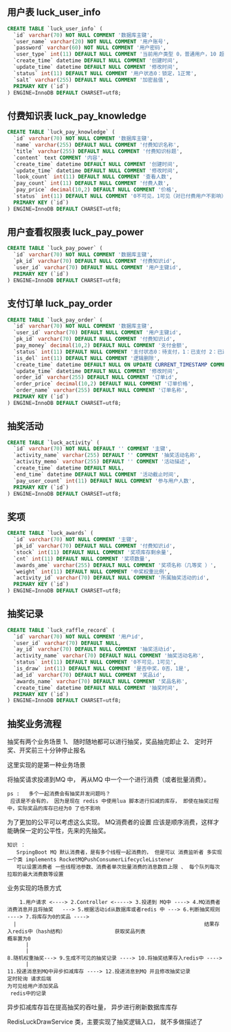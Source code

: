 ## 用户表 luck_user_info

```SQL
CREATE TABLE `luck_user_info` (
  `id` varchar(70) NOT NULL COMMENT '数据库主键',
  `user_name` varchar(20) NOT NULL COMMENT '用户账号',
  `password` varchar(60) NOT NULL COMMENT '用户密码',
  `user_type` int(11) DEFAULT NULL COMMENT '当前用户类型 0，普通用户，10 超管',
  `create_time` datetime DEFAULT NULL COMMENT '创建时间',
  `update_time` datetime DEFAULT NULL COMMENT '修改时间',
  `status` int(11) DEFAULT NULL COMMENT '用户状态0：锁定，1正常',
  `salt` varchar(255) DEFAULT NULL COMMENT '加密盐值',
  PRIMARY KEY (`id`)
) ENGINE=InnoDB DEFAULT CHARSET=utf8;
```



## 付费知识表 luck_pay_knowledge

```sql
CREATE TABLE `luck_pay_knowledge` (
  `id` varchar(70) NOT NULL COMMENT '数据库主键',
  `name` varchar(255) DEFAULT NULL COMMENT '付费知识名称',
  `title` varchar(255) DEFAULT NULL COMMENT '付费知识标题',
  `content` text COMMENT '内容',
  `create_time` datetime DEFAULT NULL COMMENT '创建时间',
  `update_time` datetime DEFAULT NULL COMMENT '修改时间',
  `look_count` int(11) DEFAULT NULL COMMENT '查看人数',
  `pay_count` int(11) DEFAULT NULL COMMENT '付费人数',
  `pay_price` decimal(10,2) DEFAULT NULL COMMENT '价格',
  `status` int(11) DEFAULT NULL COMMENT '0不可见，1可见（对已付费用户不影响）',
  PRIMARY KEY (`id`)
) ENGINE=InnoDB DEFAULT CHARSET=utf8;
```



## 用户查看权限表 luck_pay_power

```sql
CREATE TABLE `luck_pay_power` (
  `id` varchar(70) NOT NULL COMMENT '数据库主键',
  `pk_id` varchar(70) DEFAULT NULL COMMENT '付费知识id',
  `user_id` varchar(70) DEFAULT NULL COMMENT '用户主键id',
  PRIMARY KEY (`id`)
) ENGINE=InnoDB DEFAULT CHARSET=utf8;
```



## 支付订单 luck_pay_order

```sql
CREATE TABLE `luck_pay_order` (
  `id` varchar(70) NOT NULL COMMENT '数据库主键',
  `user_id` varchar(70) DEFAULT NULL COMMENT '用户主键id',
  `pk_id` varchar(70) DEFAULT NULL COMMENT '付费知识id',
  `pay_money` decimal(10,2) DEFAULT NULL COMMENT '支付金额',
  `status` int(11) DEFAULT NULL COMMENT '支付状态0：待支付，1：已支付 2：已过期',
  `is_del` int(11) DEFAULT NULL COMMENT '逻辑删除',
  `create_time` datetime DEFAULT NULL ON UPDATE CURRENT_TIMESTAMP COMMENT '创建时间',
  `update_time` datetime DEFAULT NULL COMMENT '修改时间',
  `order_id` varchar(255) DEFAULT NULL COMMENT '订单id',
  `order_price` decimal(10,2) DEFAULT NULL COMMENT '订单价格',
  `order_name` varchar(255) DEFAULT NULL COMMENT '订单名称',
  PRIMARY KEY (`id`)
) ENGINE=InnoDB DEFAULT CHARSET=utf8;
```

## 抽奖活动
```SQL
CREATE TABLE `luck_activity` (
  `id` varchar(70) NOT NULL DEFAULT '' COMMENT '主键',
  `activity_name` varchar(255) DEFAULT '' COMMENT '抽奖活动名称',
  `activity_memo` varchar(255) DEFAULT '' COMMENT '活动描述',
  `create_time` datetime DEFAULT NULL,
  `end_time` datetime DEFAULT NULL COMMENT '活动截止时间',
  `pay_user_count` int(11) DEFAULT NULL COMMENT '参与用户人数',
  PRIMARY KEY (`id`)
) ENGINE=InnoDB DEFAULT CHARSET=utf8;

```

## 奖项
```SQL
CREATE TABLE `luck_awards` (
  `id` varchar(70) NOT NULL COMMENT '主键',
  `pk_id` varchar(70) DEFAULT NULL COMMENT '付费知识id',
  `stock` int(11) DEFAULT NULL COMMENT '奖项库存剩余量',
  `cnt` int(11) DEFAULT NULL COMMENT '奖项数量',
  `awards_ame` varchar(255) DEFAULT NULL COMMENT '奖项名称（几等奖 ）',
  `weight` int(11) DEFAULT NULL COMMENT '中奖权重比例',
  `activity_id` varchar(70) DEFAULT NULL COMMENT '所属抽奖活动的id',
  PRIMARY KEY (`id`)
) ENGINE=InnoDB DEFAULT CHARSET=utf8;

```



## 抽奖记录
```SQL
CREATE TABLE `luck_raffle_record` (
  `id` varchar(70) NOT NULL COMMENT '用户id',
  `user_id` varchar(70) DEFAULT NULL,
  `ay_id` varchar(70) DEFAULT NULL COMMENT '抽奖活动id',
  `activity_name` varchar(70) DEFAULT NULL COMMENT '抽奖活动名称',
  `status` int(11) DEFAULT NULL COMMENT '0不可见，1可见',
  `is_draw` int(11) DEFAULT NULL COMMENT '是否中奖，0否，1是',
  `ad_id` varchar(70) DEFAULT NULL COMMENT '奖品id',
  `awards_name` varchar(70) DEFAULT NULL COMMENT '奖品名称',
  `create_time` datetime DEFAULT NULL COMMENT '抽奖时间',
  PRIMARY KEY (`id`)
) ENGINE=InnoDB DEFAULT CHARSET=utf8;

```

## 抽奖业务流程

抽奖有两个业务场景
1、 随时随地都可以进行抽奖，奖品抽完即止
2、 定时开奖、开奖前三十分钟停止报名

这里实现的是第一种业务场景

将抽奖请求投递到MQ 中， 再从MQ 中一个一个进行消费（或者批量消费）。
    
    ps :   多个一起消费会有抽奖并发问题吗？
     应该是不会有的， 因为是现在 redis 中使用lua 脚本进行扣减的库存， 即使在抽奖过程中，实际奖品的库存已经为0 了也不影响

为了更加的公平可以考虑这么实现。
MQ消费者的设置 应该是顺序消费，这样才能确保一定的公平性，先来的先抽奖。 
    
    知识 ：
       SrpingBoot MQ 默认消费者，是有多个线程一起消费的， 但是可以 消费监听者 多实现一个类 implements RocketMQPushConsumerLifecycleListener
       可以设置消费者 一些线程池参数、消费者单次批量消费的消息数目上限 、 每个队列每次拉取的最大消费数等设置
      
业务实现的场景方式

        1.用户请求 <----> 2.Controller <-----> 3.投递到 MQ中 ----> 4.MQ消费者消费消息并且将抽奖   ---> 5.根据活动id从数据库或者redis 中 ---> 6.判断抽奖规则 ----> 7.将库存为0的奖品 ---->
      |                                                             结果存入redis中（hash结构）                获取奖品列表                                              概率置为0                
          |                                                             
          |                                                                      8.随机权重抽奖---> 9.生成不可见的抽奖记录 ----> 10.将抽奖结果存入redis中 ---->                                                                   
          |                                                                            11.投递消息到MQ中异步扣减库存 ----> 12.投递消息到MQ 并且修改抽奖记录
    定时轮询 请求后端                                                                                                           为可见给用户添加奖品                                          
     redis中的记录                                                                                                
        

异步扣减库存旨在提高抽奖的吞吐量， 异步进行刷新数据库库存
    
RedisLuckDrawService 类，主要实现了抽奖逻辑入口， 就不多做描述了
      


